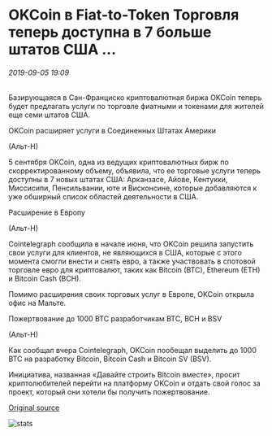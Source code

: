 # OKCoin в Fiat-to-Token Торговля теперь доступна в 7 больше штатов США ...

###### 2019-09-05 19:09

Базирующаяся в Сан-Франциско криптовалютная биржа OKCoin теперь будет предлагать услуги по торговле фиатными и токенами для жителей еще семи штатов США.

OKCoin расширяет услуги в Соединенных Штатах Америки

(Альт-Н)

5 сентября OKCoin, одна из ведущих криптовалютных бирж по скорректированному объему, объявила, что ее торговые услуги теперь доступны в 7 новых штатах США: Арканзасе, Айове, Кентукки, Миссисипи, Пенсильвании, юте и Висконсине, которые добавляются к уже обширный список областей деятельности в США.

Расширение в Европу

(Альт-Н)

Cointelegraph сообщила в начале июня, что OKCoin решила запустить свои услуги для клиентов, не являющихся в США, которые с этого момента смогли внести и снять евро, а также участвовать в спотовой торговле евро для криптовалют, таких как Bitcoin (BTC), Ethereum (ETH) и Bitcoin Cash (BCH).

Помимо расширения своих торговых услуг в Европе, OKCoin открыла офис на Мальте.

Пожертвование до 1000 BTC разработчикам BTC, BCH и BSV

(Альт-Н)

Как сообщал вчера Cointelegraph, OKCoin пообещал выделить до 1000 BTC на разработку Bitcoin, Bitcoin Cash и Bitcoin SV (BSV).

Инициатива, названная «Давайте строить Bitcoin вместе», просит криптолюбителей перейти на платформу OKCoin и отдать свой голос за проект, который они хотели бы получить пожертвование.

[Original source](https://cointelegraph.com/news/okcoins-fiat-to-token-trading-now-available-in-7-more-us-states)

![stats](https://c.statcounter.com/11760860/0/a89fa40b/1/ "stats")